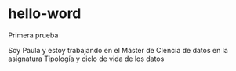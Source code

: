 # hello-word
Primera prueba

Soy Paula y estoy trabajando en el Máster de CIencia de datos en la asignatura Tipología y ciclo de vida de los datos 
